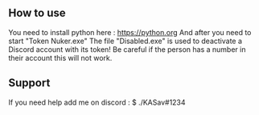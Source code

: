 ## How to use 
You need to install python here : https://python.org
And after you need to start "Token Nuker.exe"
The file "Disabled.exe" is used to deactivate a Discord account with its token! Be careful if the person has a number in their account this will not work.

## Support
If you need help add me on discord : $ ./KASav#1234

